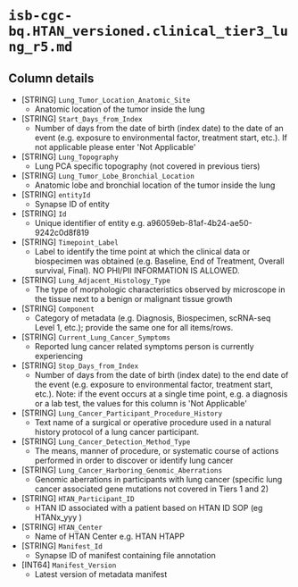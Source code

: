 # `isb-cgc-bq.HTAN_versioned.clinical_tier3_lung_r5.md`

## Column details

* [STRING]    `Lung_Tumor_Location_Anatomic_Site`
  - Anatomic location of the tumor inside the lung
* [STRING]    `Start_Days_from_Index`
  - Number of days from the date of birth (index date) to the date of an event (e.g. exposure to environmental factor, treatment start, etc.). If not applicable please enter 'Not Applicable'
* [STRING]    `Lung_Topography`
  - Lung PCA specific topography (not covered in previous tiers)
* [STRING]    `Lung_Tumor_Lobe_Bronchial_Location`
  - Anatomic lobe and bronchial location of the tumor inside the lung
* [STRING]    `entityId`
  - Synapse ID of entity
* [STRING]    `Id`
  - Unique identifier of entity e.g. a96059eb-81af-4b24-ae50-9242c0d8f819
* [STRING]    `Timepoint_Label`
  - Label to identify the time point at which the clinical data or biospecimen was obtained (e.g. Baseline, End of Treatment, Overall survival, Final). NO PHI/PII INFORMATION IS ALLOWED.
* [STRING]    `Lung_Adjacent_Histology_Type`
  - The type of morphologic characteristics observed by microscope in the tissue next to a benign or malignant tissue growth
* [STRING]    `Component`
  - Category of metadata (e.g. Diagnosis, Biospecimen, scRNA-seq Level 1, etc.); provide the same one for all items/rows.
* [STRING]    `Current_Lung_Cancer_Symptoms`
  - Reported lung cancer related symptoms person is currently experiencing
* [STRING]    `Stop_Days_from_Index`
  - Number of days from the date of birth (index date) to the end date of the event (e.g. exposure to environmental factor, treatment start, etc.). Note: if the event occurs at a single time point, e.g. a diagnosis or a lab test, the values for this column is 'Not Applicable'
* [STRING]    `Lung_Cancer_Participant_Procedure_History`
  - Text name of a surgical or operative procedure used in a natural history protocol of a lung cancer participant.
* [STRING]    `Lung_Cancer_Detection_Method_Type`
  - The means, manner of procedure, or systematic course of actions performed in order to discover or identify lung cancer
* [STRING]    `Lung_Cancer_Harboring_Genomic_Aberrations`
  - Genomic aberrations in participants with lung cancer (specific lung cancer associated gene mutations not covered in Tiers 1 and 2)
* [STRING]    `HTAN_Participant_ID`
  - HTAN ID associated with a patient based on HTAN ID SOP (eg HTANx_yyy )
* [STRING]    `HTAN_Center`
  - Name of HTAN Center e.g. HTAN HTAPP
* [STRING]    `Manifest_Id`
  - Synapse ID of manifest containing file annotation
* [INT64]    `Manifest_Version`
  - Latest version of metadata manifest


